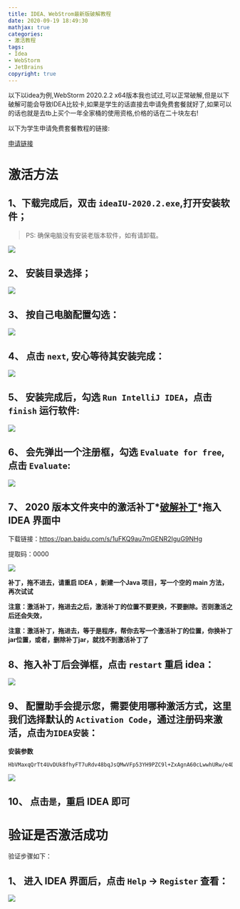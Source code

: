 ```yaml
---
title: IDEA、WebStrom最新版破解教程
date: 2020-09-19 18:49:30
mathjax: true
categories:
- 激活教程
tags:
- Idea
- WebStorm
- JetBrains
copyright: true
---
```


以下以idea为例,WebStorm 2020.2.2 x64版本我也试过,可以正常破解,但是以下破解可能会导致IDEA比较卡,如果是学生的话直接去申请免费套餐就好了,如果可以的话也就是去tb上买个一年全家桶的使用资格,价格的话在二十块左右!

以下为学生申请免费套餐教程的链接:

[申请链接](https://sales.jetbrains.com/hc/zh-cn/articles/207154369-%E5%AD%A6%E7%94%9F%E6%8E%88%E6%9D%83%E7%94%B3%E8%AF%B7%E6%96%B9%E5%BC%8F)

<!-- less-->

# 激活方法

## 1、下载完成后，双击 `ideaIU-2020.2.exe`,打开安装软件；

> PS: 确保电脑没有安装老版本软件，如有请卸载。

![](https://res.cloudinary.com/junpzx/image/upload/v1600511958/idea、webstorm最新版破解教程/1_m4b8on.png)

 

## **2、** 安装目录选择；

![](https://res.cloudinary.com/junpzx/image/upload/v1600511959/idea、webstorm最新版破解教程/2_juogad.png)

 

## **3、** 按自己电脑配置勾选：

![](https://res.cloudinary.com/junpzx/image/upload/v1600511958/idea、webstorm最新版破解教程/3_cewijo.png)

 

## **4、** 点击 `next`, 安心等待其安装完成：

![](https://res.cloudinary.com/junpzx/image/upload/v1600511958/idea、webstorm最新版破解教程/4_erf7vj.png)

 

## **5、** 安装完成后，勾选 `Run IntelliJ IDEA`，点击 `finish` 运行软件:

![](https://res.cloudinary.com/junpzx/image/upload/v1600511959/idea、webstorm最新版破解教程/5_pxaqbd.png)

 

## **6、** 会先弹出一个注册框，勾选 `Evaluate for free`, 点击 `Evaluate`:

![](https://res.cloudinary.com/junpzx/image/upload/v1600511959/idea、webstorm最新版破解教程/6_l7v8mh.png)

 

## **7、** 2020 版本文件夹中的激活补丁*<a href="https://pan.baidu.com/s/1uFKQ9au7mGENR2IguG9NHg">破解补丁</a>*拖入IDEA 界面中

下载链接：https://pan.baidu.com/s/1uFKQ9au7mGENR2IguG9NHg

提取码：0000

![](https://res.cloudinary.com/junpzx/image/upload/v1600511961/idea、webstorm最新版破解教程/7_o7c2z1.png)

 **补丁，拖不进去，请重启 IDEA ，新建一个Java 项目，写一个空的 main 方法，再次试试**

 **注意：激活补丁，拖进去之后，激活补丁的位置不要更换，不要删除。否则激活之后还会失效，**

 **注意：激活补丁，拖进去，等于是程序，帮你去写一个激活补丁的位置，你换补丁jar位置，或者，删除补丁jar，就找不到激活补丁了**



## 8、拖入补丁后会弹框，点击 `restart` 重启 **idea**：

![](https://res.cloudinary.com/junpzx/image/upload/v1600511959/idea、webstorm最新版破解教程/8_ttpxq1.png)

 

## 9、 配置助手会提示您，需要使用哪种激活方式，这里我们选择默认的 `Activation Code`，通过注册码来激活，点击`为IDEA安装`：

**安装参数**

```
HbVMaxqQrTt4UvDUk8fhyFT7uRdv48bqJsQMwVFp53YH9PZC9l+ZxAgnA60cLwwhURw/e4DcZZtle4tQzur4yWRk35qghES4JLFlmKty/UNiYh6RZyXeCNPTCvIqxT9HR2YKqQT93be6AfLTcbJwPSLO201g+HbMbg6+aK1MUJI
```

![](https://res.cloudinary.com/junpzx/image/upload/v1600511959/idea、webstorm最新版破解教程/10_skts9u.png)

## **10、** 点击`是`，重启 **IDEA** 即可

 

# 验证是否激活成功

验证步骤如下：

## **1、** 进入 **IDEA** 界面后，点击 `Help` -> `Register` 查看：

![](https://res.cloudinary.com/junpzx/image/upload/v1600511960/idea、webstorm最新版破解教程/11_sbvbve.png)


